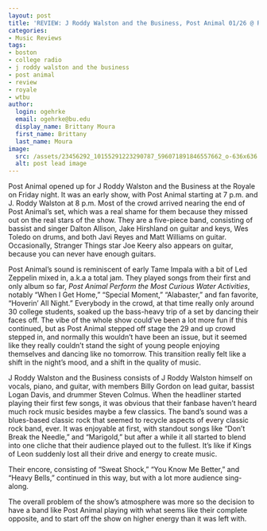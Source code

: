 ```yaml
---
layout: post
title: 'REVIEW: J Roddy Walston and the Business, Post Animal 01/26 @ Royale'
categories:
- Music Reviews
tags:
- boston
- college radio
- j roddy walston and the business
- post animal
- review
- royale
- wtbu
author:
  login: ogehrke
  email: ogehrke@bu.edu
  display_name: Brittany Moura
  first_name: Brittany
  last_name: Moura
image:
  src: /assets/23456292_10155291223290787_596071891846557662_o-636x636.jpg
  alt: post lead image
---
```

Post Animal opened up for J Roddy Walston and the Business at the Royale on Friday night. It was an early show, with Post Animal starting at 7 p.m. and J. Roddy Walston at 8 p.m. Most of the crowd arrived nearing the end of Post Animal’s set, which was a real shame for them because they missed out on the real stars of the show. They are a five-piece band, consisting of bassist and singer Dalton Allison, Jake Hirshland on guitar and keys, Wes Toledo on drums, and both Javi Reyes and Matt Williams on guitar. Occasionally, Stranger Things star Joe Keery also appears on guitar, because you can never have enough guitars.

Post Animal’s sound is reminiscent of early Tame Impala with a bit of Led Zeppelin mixed in, a.k.a a total jam. They played songs from their first and only album so far, _Post Animal Perform the Most Curious Water Activities_, notably “When I Get Home,” “Special Moment,” “Alabaster,” and fan favorite, “Hoverin’ All Night.” Everybody in the crowd, at that time really only around 30 college students, soaked up the bass-heavy trip of a set by dancing their faces off. The vibe of the whole show could’ve been a lot more fun if this continued, but as Post Animal stepped off stage the 29 and up crowd stepped in, and normally this wouldn’t have been an issue, but it seemed like they really couldn’t stand the sight of young people enjoying themselves and dancing like no tomorrow. This transition really felt like a shift in the night’s mood, and a shift in the quality of music.

J Roddy Walston and the Business consists of J Roddy Walston himself on vocals, piano, and guitar, with members Billy Gordon on lead guitar, bassist Logan Davis, and drummer Steven Colmus. When the headliner started playing their first few songs, it was obvious that their fanbase haven’t heard much rock music besides maybe a few classics. The band’s sound was a blues-based classic rock that seemed to recycle aspects of every classic rock band, ever. It was enjoyable at first, with standout songs like “Don’t Break the Needle,” and “Marigold,” but after a while it all started to blend into one cliche that their audience played out to the fullest. It’s like if Kings of Leon suddenly lost all their drive and energy to create music.

Their encore, consisting of “Sweat Shock,” “You Know Me Better,” and “Heavy Bells,” continued in this way, but with a lot more audience sing-along.

The overall problem of the show’s atmosphere was more so the decision to have a band like Post Animal playing with what seems like their complete opposite, and to start off the show on higher energy than it was left with.